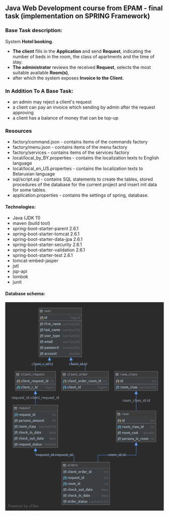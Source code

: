 ## Java Web Development course from EPAM - final task (implementation on SPRING Framework)

### Base Task description:

System **Hotel booking**. 
- **The client** fills in the **Application** and send **Request**, indicating the number of beds in the room, the class of apartments
and the time of stay. 
- **The administrator** reviews the received **Request**, selects the most suitable available
**Room(s)**, 
- after which the system exposes **Invoice to the Client**.

### In Addition To A Base Task:
- an admin may reject a client's request
- a client can pay an invoice which sending by admin after the request approving
- a client has a balance of money that can be top-up

### Resources

- factory/command.json - contains items of the commands factory
- factory/menu.json - contains items of the menu factory
- factory/services - contains items of the services factory
- local/local_by_BY.properties - contains the localization texts to English language
- local/local_en_US.properties - contains the localization texts to Belarusian language
- sql/script.sql - contains SQL statements to create the tables, stored procedures of the database for the current project and insert init data for some tables.
- application.properties - contains the settings of spring, database.
        
#### Technologies:

- Java (JDK 11)
- maven (build tool)
- spring-boot-starter-parent 2.6.1
- spring-boot-starter-tomcat 2.6.1
- spring-boot-starter-data-jpa 2.6.1
- spring-boot-starter-security 2.6.1
- spring-boot-starter-validation 2.6.1
- spring-boot-starter-test 2.6.1
- tomcat-embed-jasper
- jstl
- jsp-api
- lombok
- junit

#### Database schema:

![hoteDB](hotel_db.png)
